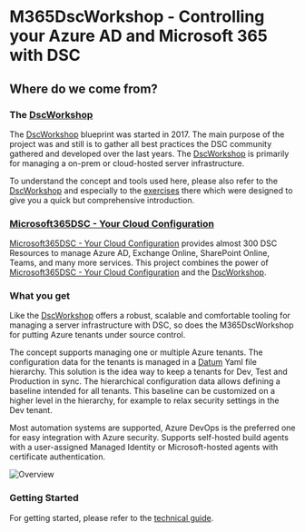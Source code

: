 # M365DscWorkshop - Controlling your Azure AD and Microsoft 365 with DSC

## Where do we come from?

### The [DscWorkshop](https://github.com/dsccommunity/DscWorkshop)

The [DscWorkshop](https://github.com/dsccommunity/DscWorkshop) blueprint was started in 2017. The main purpose of the project was and still is to gather all best practices the DSC community gathered and developed over the last years. The [DscWorkshop](https://github.com/dsccommunity/DscWorkshop) is primarily for managing a on-prem or cloud-hosted server infrastructure.

To understand the concept and tools used here, please also refer to the [DscWorkshop](https://github.com/dsccommunity/DscWorkshop) and especially to the [exercises](https://github.com/dsccommunity/DscWorkshop/tree/main/) there which were designed to give you a quick but comprehensive introduction.

### [Microsoft365DSC - Your Cloud Configuration](https://microsoft365dsc.com/)

[Microsoft365DSC - Your Cloud Configuration](https://microsoft365dsc.com/) provides almost 300 DSC Resources to manage Azure AD, Exchange Online, SharePoint Online, Teams, and many more services. This project combines the power of  [Microsoft365DSC - Your Cloud Configuration](https://microsoft365dsc.com/) and the [DscWorkshop](https://github.com/dsccommunity/DscWorkshop).

### What you get

Like the [DscWorkshop](https://github.com/dsccommunity/DscWorkshop) offers a robust, scalable and comfortable tooling for managing a server infrastructure with DSC, so does the M365DscWorkshop for putting Azure tenants under source control.

The concept supports managing one or multiple Azure tenants. The configuration data for the tenants is managed in a [Datum](https://github.com/gaelcolas/Datum) Yaml file hierarchy. This solution is the idea way to keep a tenants for Dev, Test and Production in sync. The hierarchical configuration data allows defining a baseline intended for all tenants. This baseline can be customized on a higher level in the hierarchy, for example to relax security settings in the Dev tenant.

Most automation systems are supported, Azure DevOps is the preferred one for easy integration with Azure security. Supports self-hosted build agents with a user-assigned Managed Identity or Microsoft-hosted agents with certificate authentication.

![Overview](doc/Overview-Push%20Mode.drawio.svg)

### Getting Started

For getting started, please refer to the [technical guide](./docs/readme.md).
